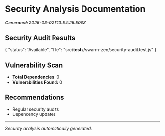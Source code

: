 # Security Analysis Documentation

*Generated: 2025-08-02T13:54:25.598Z*

## Security Audit Results

{
  "status": "Available",
  "file": "src/__tests__/swarm-zen/security-audit.test.js"
}

## Vulnerability Scan

- **Total Dependencies:** 0
- **Vulnerabilities Found:** 0

## Recommendations

- Regular security audits
- Dependency updates

---

*Security analysis automatically generated.*
